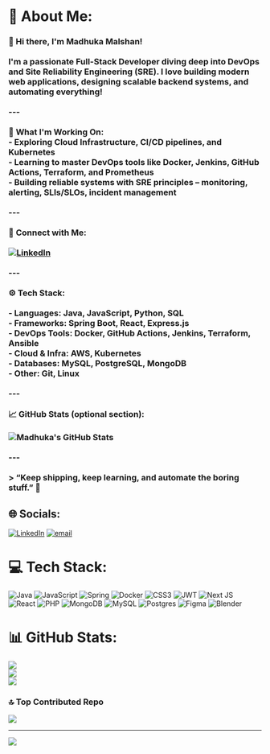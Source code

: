 # 💫 About Me:
### 👋 Hi there, I'm Madhuka Malshan!<br><br>I'm a passionate **Full-Stack Developer** diving deep into **DevOps** and **Site Reliability Engineering (SRE)**. I love building modern web applications, designing scalable backend systems, and automating everything!<br><br>---<br><br>🧠 **What I'm Working On:**<br>- Exploring **Cloud Infrastructure**, **CI/CD pipelines**, and **Kubernetes**<br>- Learning to master **DevOps tools** like Docker, Jenkins, GitHub Actions, Terraform, and Prometheus<br>- Building reliable systems with **SRE principles** – monitoring, alerting, SLIs/SLOs, incident management<br><br>---<br><br>💼 **Connect with Me:**<br><br>[![LinkedIn](https://img.shields.io/badge/-Madhuka%20Malshan-blue?style=for-the-badge&logo=Linkedin&logoColor=white&link=https://www.linkedin.com/in/madhuka-malshan-759119301/)](https://www.linkedin.com/in/madhuka-malshan-759119301/)<br><br>---<br><br>⚙️ **Tech Stack:**<br><br>- **Languages**: Java, JavaScript, Python, SQL<br>- **Frameworks**: Spring Boot, React, Express.js<br>- **DevOps Tools**: Docker, GitHub Actions, Jenkins, Terraform, Ansible<br>- **Cloud & Infra**: AWS, Kubernetes<br>- **Databases**: MySQL, PostgreSQL, MongoDB<br>- **Other**: Git, Linux<br><br>---<br><br>📈 **GitHub Stats** (optional section):<br><br>![Madhuka's GitHub Stats](https://github-readme-stats.vercel.app/api?username=madhuka2002&show_icons=true&theme=radical)<br><br>---<br><br>> “Keep shipping, keep learning, and automate the boring stuff.” 🚀


## 🌐 Socials:
[![LinkedIn](https://img.shields.io/badge/LinkedIn-%230077B5.svg?logo=linkedin&logoColor=white)](https://www.linkedin.com/in/madhuka-malshan-759119301/) [![email](https://img.shields.io/badge/Email-D14836?logo=gmail&logoColor=white)](mailto:madhukaaththanayaka@gmail.com) 

# 💻 Tech Stack:
![Java](https://img.shields.io/badge/java-%23ED8B00.svg?style=for-the-badge&logo=openjdk&logoColor=white) ![JavaScript](https://img.shields.io/badge/javascript-%23323330.svg?style=for-the-badge&logo=javascript&logoColor=%23F7DF1E) ![Spring](https://img.shields.io/badge/spring-%236DB33F.svg?style=for-the-badge&logo=spring&logoColor=white) ![Docker](https://img.shields.io/badge/docker-%230db7ed.svg?style=for-the-badge&logo=docker&logoColor=white) ![CSS3](https://img.shields.io/badge/css3-%231572B6.svg?style=for-the-badge&logo=css3&logoColor=white) ![JWT](https://img.shields.io/badge/JWT-black?style=for-the-badge&logo=JSON%20web%20tokens) ![Next JS](https://img.shields.io/badge/Next-black?style=for-the-badge&logo=next.js&logoColor=white) ![React](https://img.shields.io/badge/react-%2320232a.svg?style=for-the-badge&logo=react&logoColor=%2361DAFB) ![PHP](https://img.shields.io/badge/php-%23777BB4.svg?style=for-the-badge&logo=php&logoColor=white) ![MongoDB](https://img.shields.io/badge/MongoDB-%234ea94b.svg?style=for-the-badge&logo=mongodb&logoColor=white) ![MySQL](https://img.shields.io/badge/mysql-4479A1.svg?style=for-the-badge&logo=mysql&logoColor=white) ![Postgres](https://img.shields.io/badge/postgres-%23316192.svg?style=for-the-badge&logo=postgresql&logoColor=white) ![Figma](https://img.shields.io/badge/figma-%23F24E1E.svg?style=for-the-badge&logo=figma&logoColor=white) ![Blender](https://img.shields.io/badge/blender-%23F5792A.svg?style=for-the-badge&logo=blender&logoColor=white)
# 📊 GitHub Stats:
![](https://github-readme-stats.vercel.app/api?username=madhuka2002&theme=shadow_blue&hide_border=false&include_all_commits=false&count_private=false)<br/>
![](https://nirzak-streak-stats.vercel.app/?user=madhuka2002&theme=shadow_blue&hide_border=false)<br/>
![](https://github-readme-stats.vercel.app/api/top-langs/?username=madhuka2002&theme=shadow_blue&hide_border=false&include_all_commits=false&count_private=false&layout=compact)

### 🔝 Top Contributed Repo
![](https://github-contributor-stats.vercel.app/api?username=madhuka2002&limit=5&theme=dark&combine_all_yearly_contributions=true)

---
[![](https://visitcount.itsvg.in/api?id=madhuka2002&icon=0&color=0)](https://visitcount.itsvg.in)

<!-- Proudly created with GPRM ( https://gprm.itsvg.in ) -->
